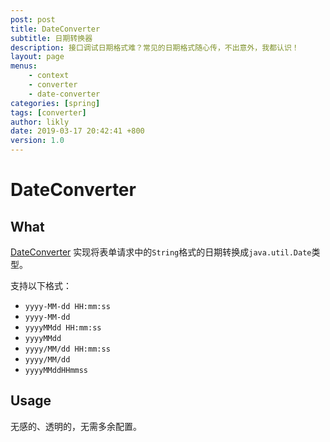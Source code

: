 ```yaml
---
post: post
title: DateConverter
subtitle: 日期转换器
description: 接口调试日期格式难？常见的日期格式随心传，不出意外，我都认识！
layout: page
menus:
    - context
    - converter
    - date-converter
categories: [spring]
tags: [converter]
author: likly
date: 2019-03-17 20:42:41 +800
version: 1.0
---
```


# DateConverter

## What

[DateConverter](/org/finalframework/spring/web/converter/DateConverter.java)
实现将表单请求中的`String`格式的日期转换成`java.util.Date`类型。

支持以下格式：

* `yyyy-MM-dd HH:mm:ss`
* `yyyy-MM-dd`
* `yyyyMMdd HH:mm:ss`
* `yyyyMMdd`
* `yyyy/MM/dd HH:mm:ss`
* `yyyy/MM/dd`
* `yyyyMMddHHmmss`

## Usage

无感的、透明的，无需多余配置。